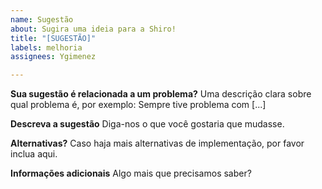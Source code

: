 ```yaml
---
name: Sugestão
about: Sugira uma ideia para a Shiro!
title: "[SUGESTÃO]"
labels: melhoria
assignees: Ygimenez

---
```


**Sua sugestão é relacionada a um problema?**
Uma descrição clara sobre qual problema é, por exemplo: Sempre tive problema com [...]

**Descreva a sugestão**
Diga-nos o que você gostaria que mudasse.

**Alternativas?**
Caso haja mais alternativas de implementação, por favor inclua aqui.

**Informações adicionais**
Algo mais que precisamos saber?

